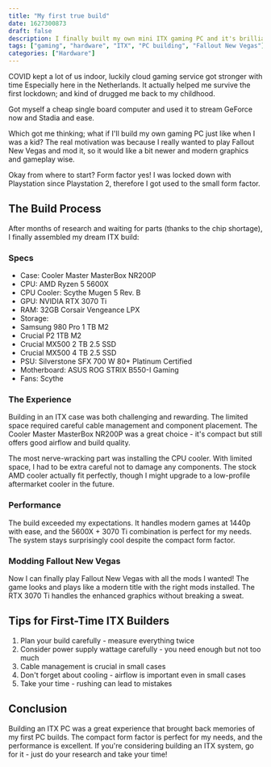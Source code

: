 ```yaml
---
title: "My first true build"
date: 1627300873
draft: false
description: I finally built my own mini ITX gaming PC and it's brilliant!
tags: ["gaming", "hardware", "ITX", "PC building", "Fallout New Vegas"]
categories: ["Hardware"]
---
```


COVID kept a lot of us indoor, luckily cloud gaming service got stronger with time Especially here in the Netherlands.
It actually helped me survive the first lockdown; and kind of drugged me back to my childhood.

Got myself a cheap single board computer and used it to stream GeForce now and Stadia and ease.

Which got me thinking; what if I'll build my own gaming PC just like when I was a kid?
The real motivation was because I really wanted to play Fallout New Vegas and mod it, so it would like a bit newer and modern graphics and gameplay wise.

Okay from where to start? Form factor yes!
I was locked down with Playstation since Playstation 2, therefore I got used to the small form factor.

## The Build Process

After months of research and waiting for parts (thanks to the chip shortage), I finally assembled my dream ITX build:

### Specs
- Case: Cooler Master MasterBox NR200P
- CPU: AMD Ryzen 5 5600X
- CPU Cooler: Scythe Mugen 5 Rev. B
- GPU: NVIDIA RTX 3070 Ti
- RAM: 32GB Corsair Vengeance LPX
- Storage:
 - Samsung 980 Pro 1 TB M2
 - Crucial P2 1TB M2
 - Crucial MX500 2 TB 2.5 SSD
 - Crucial MX500 4 TB 2.5 SSD
- PSU: Silverstone SFX 700 W 80+ Platinum Certified
- Motherboard: ASUS ROG STRIX B550-I Gaming
- Fans: Scythe

### The Experience

Building in an ITX case was both challenging and rewarding. The limited space required careful cable management and component placement. The Cooler Master MasterBox NR200P was a great choice - it's compact but still offers good airflow and build quality.

The most nerve-wracking part was installing the CPU cooler. With limited space, I had to be extra careful not to damage any components. The stock AMD cooler actually fit perfectly, though I might upgrade to a low-profile aftermarket cooler in the future.

### Performance

The build exceeded my expectations. It handles modern games at 1440p with ease, and the 5600X + 3070 Ti combination is perfect for my needs. The system stays surprisingly cool despite the compact form factor.

### Modding Fallout New Vegas

Now I can finally play Fallout New Vegas with all the mods I wanted! The game looks and plays like a modern title with the right mods installed. The RTX 3070 Ti handles the enhanced graphics without breaking a sweat.

## Tips for First-Time ITX Builders

1. Plan your build carefully - measure everything twice
2. Consider power supply wattage carefully - you need enough but not too much
3. Cable management is crucial in small cases
4. Don't forget about cooling - airflow is important even in small cases
5. Take your time - rushing can lead to mistakes

## Conclusion

Building an ITX PC was a great experience that brought back memories of my first PC builds. The compact form factor is perfect for my needs, and the performance is excellent. If you're considering building an ITX system, go for it - just do your research and take your time!

